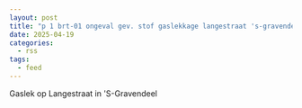 ```yaml
---
layout: post
title: "p 1 brt-01 ongeval gev. stof gaslekkage langestraat 's-gravendeel 189491 186131"
date: 2025-04-19
categories: 
  - rss
tags: 
  - feed
---
```


Gaslek op Langestraat in 'S-Gravendeel
